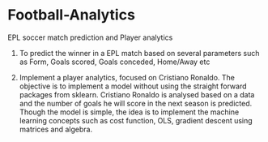 # Football-Analytics
EPL soccer match prediction and Player analytics


1) To predict the winner in a EPL match based on several parameters such as Form, Goals scored, Goals conceded, Home/Away etc

2) Implement a player analytics, focused on Cristiano Ronaldo. The objective is to implement a model without using the straight forward packages from sklearn. Cristiano Ronaldo is analysed based on a data and the number of goals he will score in the next season is predicted. Though the model is simple, the idea is to implement the machine learning concepts such as cost function, OLS, gradient descent using matrices and algebra.
